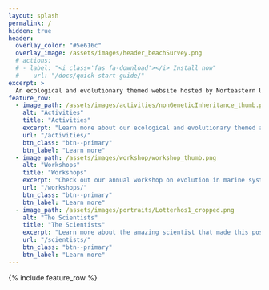 ```yaml
---
layout: splash
permalink: /
hidden: true
header:
  overlay_color: "#5e616c"
  overlay_image: /assets/images/header_beachSurvey.png
  # actions:
  # - label: "<i class='fas fa-download'></i> Install now"
  #    url: "/docs/quick-start-guide/"
excerpt: >
  An ecological and evolutionary themed website hosted by Norteastern University.
feature_row:
  - image_path: /assets/images/activities/nonGeneticInheritance_thumb.png
    alt: "Activities"
    title: "Activities"
    excerpt: "Learn more about our ecological and evolutionary themed activities!"
    url: "/activities/"
    btn_class: "btn--primary"
    btn_label: "Learn more"
  - image_path: /assets/images/workshop/workshop_thumb.png
    alt: "Workshops"
    title: "Workshops"
    excerpt: "Check out our annual workshop on evolution in marine systems for high school students."
    url: "/workshops/"
    btn_class: "btn--primary"
    btn_label: "Learn more"
  - image_path: /assets/images/portraits/Lotterhos1_cropped.png
    alt: "The Scientists"
    title: "The Scientists"
    excerpt: "Learn more about the amazing scientist that made this possible."
    url: "/scientists/"
    btn_class: "btn--primary"
    btn_label: "Learn more"      
---
```


{% include feature_row %}